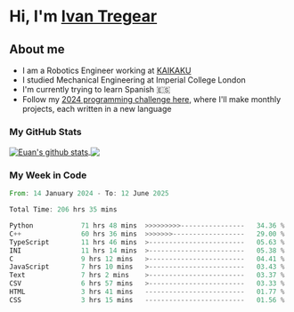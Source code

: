 # Hi, I'm [Ivan Tregear](https://www.linkedin.com/in/ivantregear/)

## About me

* I am a Robotics Engineer working at [KAIKAKU](https://github.com/KAIKAKU-AI)
* I studied Mechanical Engineering at Imperial College London
* I'm currently trying to learn Spanish :es:
* Follow my [2024 programming challenge here](https://github.com/ITregear?tab=repositories), where I'll make monthly projects, each written in a new language


### My GitHub Stats

<a href="#my-github-stats">
  <img align="center" src="https://github-readme-stats.vercel.app/api?username=itregear&count_private=true&show_icons=true&include_all_commits=true&theme=material-palenight" alt="Euan's github stats" />
</a>

<a href="#my-github-stats">
  <img align="center" src="https://github-readme-stats.vercel.app/api/top-langs/?username=itregear&layout=compact&theme=material-palenight" />
</a>

### My Week in Code
<!--START_SECTION:waka-->

```rust
From: 14 January 2024 - To: 12 June 2025

Total Time: 206 hrs 35 mins

Python            71 hrs 48 mins  >>>>>>>>>----------------   34.36 %
C++               60 hrs 36 mins  >>>>>>>------------------   29.00 %
TypeScript        11 hrs 46 mins  >------------------------   05.63 %
INI               11 hrs 14 mins  >------------------------   05.38 %
C                 9 hrs 12 mins   >------------------------   04.41 %
JavaScript        7 hrs 10 mins   >------------------------   03.43 %
Text              7 hrs 2 mins    >------------------------   03.37 %
CSV               6 hrs 57 mins   >------------------------   03.33 %
HTML              3 hrs 41 mins   -------------------------   01.77 %
CSS               3 hrs 15 mins   -------------------------   01.56 %
```

<!--END_SECTION:waka-->
